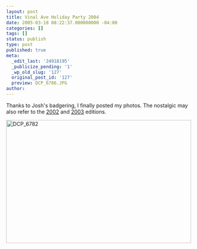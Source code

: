 ```yaml
---
layout: post
title: Vinal Ave Holiday Party 2004
date: 2005-03-18 08:22:37.000000000 -04:00
categories: []
tags: []
status: publish
type: post
published: true
meta:
  _edit_last: '24918195'
  _publicize_pending: '1'
  _wp_old_slug: '127'
  original_post_id: '127'
  preview: DCP_6786.JPG
author: 
---
```

Thanks to Josh's badgering, I finally posted my photos.  The nostalgic may also refer to the <a href="/albums/vinal/">2002</a> and <a href="/weblog/93/">2003</a> editions.

<a href="http://www.flickr.com/photos/matthewsim/sets/1250273/" title="DCP_6782 by Matthew Simoneau, on Flickr"><img src="https://farm1.staticflickr.com/24/57758400_f659bbac3c.jpg" width="500" height="333" alt="DCP_6782" /></a>
